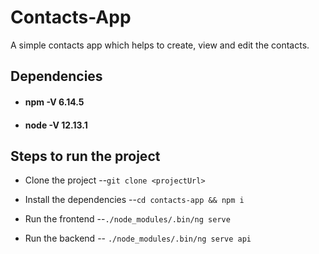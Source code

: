 # Contacts-App
A simple contacts app which helps to create, view and edit the contacts. 


## Dependencies
- #### npm -V 6.14.5
- #### node -V 12.13.1

## Steps to run the project

- Clone the project
 --`git clone <projectUrl>`

- Install the dependencies
 --`cd contacts-app && npm i`

- Run the frontend
 --`./node_modules/.bin/ng serve`

- Run the backend
 -- `./node_modules/.bin/ng serve api`
 
